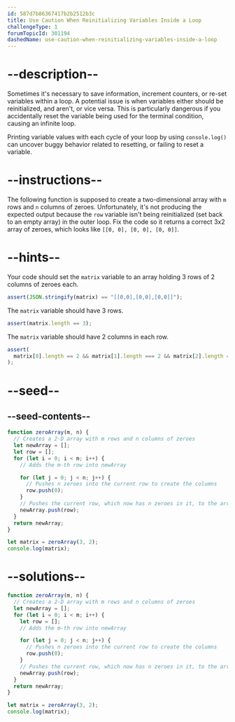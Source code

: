 ```yaml
---
id: 587d7b86367417b2b2512b3c
title: Use Caution When Reinitializing Variables Inside a Loop
challengeType: 1
forumTopicId: 301194
dashedName: use-caution-when-reinitializing-variables-inside-a-loop
---
```


# --description--

Sometimes it's necessary to save information, increment counters, or re-set variables within a loop. A potential issue is when variables either should be reinitialized, and aren't, or vice versa. This is particularly dangerous if you accidentally reset the variable being used for the terminal condition, causing an infinite loop.

Printing variable values with each cycle of your loop by using `console.log()` can uncover buggy behavior related to resetting, or failing to reset a variable.

# --instructions--

The following function is supposed to create a two-dimensional array with `m` rows and `n` columns of zeroes. Unfortunately, it's not producing the expected output because the `row` variable isn't being reinitialized (set back to an empty array) in the outer loop. Fix the code so it returns a correct 3x2 array of zeroes, which looks like `[[0, 0], [0, 0], [0, 0]]`.

# --hints--

Your code should set the `matrix` variable to an array holding 3 rows of 2 columns of zeroes each.

```js
assert(JSON.stringify(matrix) == "[[0,0],[0,0],[0,0]]");
```

The `matrix` variable should have 3 rows.

```js
assert(matrix.length == 3);
```

The `matrix` variable should have 2 columns in each row.

```js
assert(
  matrix[0].length == 2 && matrix[1].length === 2 && matrix[2].length === 2
);
```

# --seed--

## --seed-contents--

```js
function zeroArray(m, n) {
  // Creates a 2-D array with m rows and n columns of zeroes
  let newArray = [];
  let row = [];
  for (let i = 0; i < m; i++) {
    // Adds the m-th row into newArray

    for (let j = 0; j < n; j++) {
      // Pushes n zeroes into the current row to create the columns
      row.push(0);
    }
    // Pushes the current row, which now has n zeroes in it, to the array
    newArray.push(row);
  }
  return newArray;
}

let matrix = zeroArray(3, 2);
console.log(matrix);
```

# --solutions--

```js
function zeroArray(m, n) {
  // Creates a 2-D array with m rows and n columns of zeroes
  let newArray = [];
  for (let i = 0; i < m; i++) {
    let row = [];
    // Adds the m-th row into newArray

    for (let j = 0; j < n; j++) {
      // Pushes n zeroes into the current row to create the columns
      row.push(0);
    }
    // Pushes the current row, which now has n zeroes in it, to the array
    newArray.push(row);
  }
  return newArray;
}

let matrix = zeroArray(3, 2);
console.log(matrix);
```
